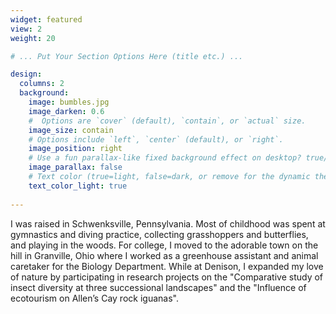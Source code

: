 ```yaml
---
widget: featured
view: 2
weight: 20

# ... Put Your Section Options Here (title etc.) ...

design:
  columns: 2
  background:
    image: bumbles.jpg
    image_darken: 0.6
    #  Options are `cover` (default), `contain`, or `actual` size.
    image_size: contain
    # Options include `left`, `center` (default), or `right`.
    image_position: right
    # Use a fun parallax-like fixed background effect on desktop? true/false
    image_parallax: false
    # Text color (true=light, false=dark, or remove for the dynamic theme color).
    text_color_light: true
  
---
```


I was raised in Schwenksville, Pennsylvania. Most of childhood was spent at gymnastics and diving practice, collecting grasshoppers and butterflies, and playing in the woods. For college, I moved to the adorable town on the hill in Granville, Ohio where I worked as a greenhouse assistant and animal caretaker for the Biology Department. While at Denison, I expanded my love of nature by participating in research projects on the "Comparative study of insect diversity at three successional landscapes" and the "Influence of ecotourism on Allen’s Cay rock iguanas". 

